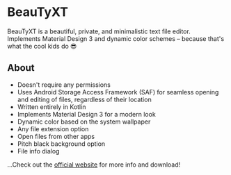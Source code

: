 # BeauTyXT
BeauTyXT is a beautiful, private, and minimalistic text file editor.\
Implements Material Design 3 and dynamic color schemes – because that's what the cool kids do 😎

## About
* Doesn't require any permissions
* Uses Android Storage Access Framework (SAF) for seamless opening and editing of files, regardless of their location
* Written entirely in Kotlin
* Implements Material Design 3 for a modern look
* Dynamic color based on the system wallpaper
* Any file extension option
* Open files from other apps
* Pitch black background option
* File info dialog

...Check out the [official website](https://beautyxt.soupslurpr.dev/) for more info and download!
